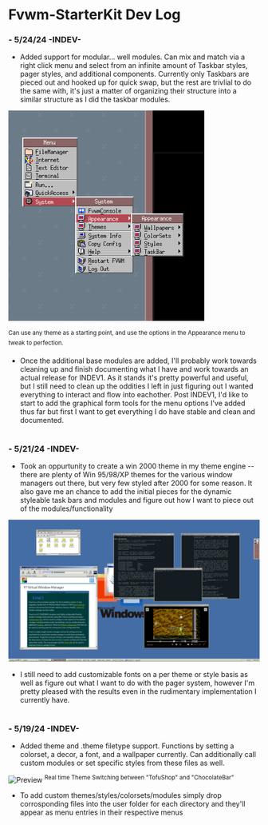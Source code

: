 # Fvwm-StarterKit Dev Log

### - 5/24/24 -INDEV-
* Added support for modular... well modules. Can mix and match via a right click menu and select from an infinite amount of Taskbar styles, pager styles, and additional components. Currently only Taskbars are pieced out and hooked up for quick swap, but the rest are trivlial to do the same with, it's just a matter of organizing their structure into a similar structure as I did the taskbar modules. 

<kbd align="center">
	<img src="Screenshots/Ver-INDEV1/AppearanceMenu.png?raw=true">
</kbd>

<sup align="center">Can use any theme as a starting point, and use the options in the Appearance menu to tweak to perfection.  </sup>


* Once the additional base modules are added, I'll probably work towards cleaning up and finish documenting what I have and work towards an actual release for INDEV1. As it stands it's pretty powerful and useful, but I still need to clean up the oddities I left in just figuring out I wanted everything to interact and flow into eachother. Post INDEV1, I'd like to start to add the graphical form tools for the menu options I've added thus far but first I want to get everything I do have stable and clean and documented.

#
#
#

### - 5/21/24 -INDEV-
* Took an oppurtunity to create a win 2000 theme in my theme engine -- there are plenty of Win 95/98/XP themes for the various window managers out there, but very few styled after 2000 for some reason. It also gave me an chance to add the initial pieces for the dynamic styleable task bars and modules and figure out how I want to piece out of the modules/functionality

![Preview](/Screenshots/Ver-INDEV1/win2k.png?raw=true "Preview Screenshot")

* I still need to add customizable fonts on a per theme or style basis as well as figure out what I want to do with the pager system, however I'm pretty pleased with the results even in the rudimentary implementation I currently have.
#
#
#
### - 5/19/24 -INDEV-
* Added theme and .theme filetype support. Functions by setting a colorset, a decor, a font, and a wallpaper currently. Can additionally call custom modules or set specific styles from these files as well.

![Preview](/Screenshots/Ver-INDEV1/ThemeSwitcher.gif?raw=true "Preview Screenshot")
<sup align="center"> Real time Theme Switching between "TofuShop" and "ChocolateBar" </sup>

* To add custom themes/styles/colorsets/modules simply drop corrosponding files into the user folder for each directory and they'll appear as menu entries in their respective menus
